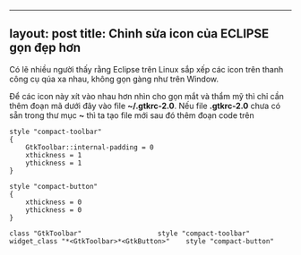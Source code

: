 -----
layout: post
title: Chỉnh sửa icon của ECLIPSE gọn đẹp hơn
-----


Có lẽ nhiều người thấy rằng Eclipse trên Linux sắp xếp các icon trên thanh công cụ qúa xa nhau, không gọn gàng như trên Window.

Để các icon này xít vào nhau hơn nhìn cho gọn mắt và thẩm mỹ thì chỉ cần thêm đoạn mã dưới đây vào file **~/.gtkrc-2.0**. Nếu file **.gtkrc-2.0** chưa có sẵn trong thư mục **~** thì ta tạo file mới sau đó thêm đoạn code trên

```
style "compact-toolbar"
{
    GtkToolbar::internal-padding = 0
    xthickness = 1
    ythickness = 1
}

style "compact-button"
{
    xthickness = 0
    ythickness = 0
}

class "GtkToolbar"                   style "compact-toolbar"
widget_class "*<GtkToolbar>*<GtkButton>"    style "compact-button"
```
